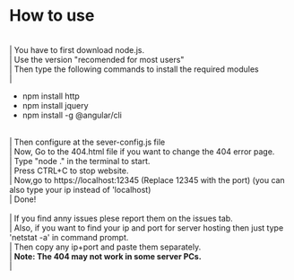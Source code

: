 # How to use
<br>| You have to first download node.js.
<br>| Use the version "recomended for most users"
<br>| Then type the following commands to install the required modules
<br>|<ul>
  <li>npm install http</li>
  <li>npm install jquery</li>
  <li>npm install -g @angular/cli</li>
  </ul>
<br>| Then configure at the sever-config.js file
<br>| Now, Go to the 404.html file if you want to change the 404 error page.
<br>| Type "node ." in the terminal to start.
<br>| Press CTRL+C to stop website.
<br>| Now,go to https://localhost:12345 (Replace 12345 with the port) (you can also type your ip instead of 'localhost)
<br>| Done!
<br>
<br>| If you find anny issues plese report them on the issues tab.
<br>| Also, if you want to find your ip and port for server hosting then just type 'netstat -a' in command prompt.
<br>| Then copy any ip+port and paste them separately.
<br>| <strong>Note: The 404 may not work in some server PCs.</strong>
<br>|
